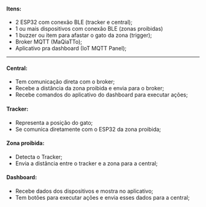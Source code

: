#### Itens:
- 2 ESP32 com conexão BLE (tracker e central);
- 1 ou mais dispositivos com conexâo BLE (zonas proibidas)
- 1 buzzer ou item para afastar o gato da zona (trigger);
- Broker MQTT (MaQiaTTo);
- Aplicativo pra dashboard (IoT MQTT Panel);
---
#### Central:
- Tem comunicação direta com o broker;
- Recebe a distância da zona proibida e envia para o broker;
- Recebe comandos do aplicativo do dashboard para executar ações; 
#### Tracker:
- Representa a posição do gato;
- Se comunica diretamente com o ESP32 da zona proibida;
#### Zona proibida:
- Detecta o Tracker;
- Envia a distância entre o tracker e a zona para a central;
#### Dashboard:
- Recebe dados dos dispositivos e mostra no aplicativo;
- Tem botões para executar ações e envia esses dados para a central;